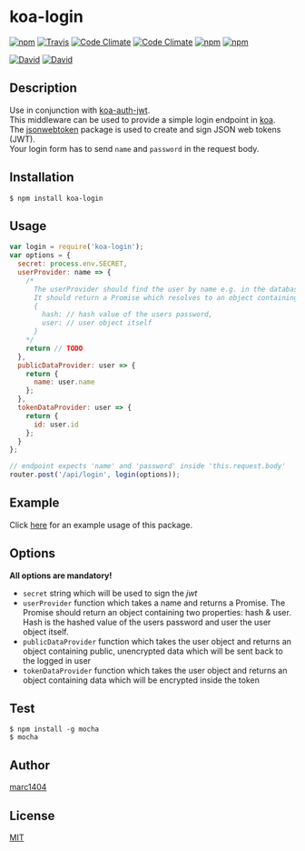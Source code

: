 # koa-login
[![npm](https://img.shields.io/npm/v/koa-login.svg?style=flat-square)](https://www.npmjs.com/package/koa-login)
[![Travis](https://img.shields.io/travis/marc1404/koa-login.svg?style=flat-square)](https://travis-ci.org/marc1404/koa-login)
[![Code Climate](https://img.shields.io/codeclimate/github/marc1404/koa-login.svg?style=flat-square)](https://codeclimate.com/github/marc1404/koa-login)
[![Code Climate](https://img.shields.io/codeclimate/coverage/github/marc1404/koa-login.svg?style=flat-square)](https://codeclimate.com/github/marc1404/koa-login/coverage)
[![npm](https://img.shields.io/npm/l/koa-login.svg?style=flat-square)](https://github.com/marc1404/koa-login/blob/master/LICENSE)
[![npm](https://img.shields.io/npm/dm/koa-login.svg?style=flat-square)](https://www.npmjs.com/package/koa-login)

[![David](https://img.shields.io/david/marc1404/koa-login.svg?style=flat-square)](https://github.com/marc1404/koa-login/blob/master/package.json)
[![David](https://img.shields.io/david/dev/marc1404/koa-login.svg?style=flat-square)](https://github.com/marc1404/koa-login/blob/master/package.json)

## Description
Use in conjunction with [koa-auth-jwt](https://www.npmjs.com/package/koa-auth-jwt).  
This middleware can be used to provide a simple login endpoint in [koa](https://www.npmjs.com/package/koa).  
The [jsonwebtoken](https://www.npmjs.com/package/jsonwebtoken) package is used to create and sign JSON web tokens (JWT).  
Your login form has to send ```name``` and ```password``` in the request body.

## Installation
```
$ npm install koa-login
```

## Usage
```javascript
var login = require('koa-login');
var options = {
  secret: process.env.SECRET,
  userProvider: name => {
    /*
      The userProvider should find the user by name e.g. in the database.
      It should return a Promise which resolves to an object containing two properties:
      {
        hash: // hash value of the users password,
        user: // user object itself
      }
    */
    return // TODO
  },
  publicDataProvider: user => {
    return {
      name: user.name
    };
  },
  tokenDataProvider: user => {
    return {
      id: user.id
    };
  }
};

// endpoint expects 'name' and 'password' inside 'this.request.body'
router.post('/api/login', login(options));
```

## Example
Click [here](https://github.com/marc1404/koa-login/blob/master/examples/usage.js) for an example usage of this package.

## Options
**All options are mandatory!**
- ```secret``` string which will be used to sign the *jwt*
- ```userProvider``` function which takes a name and returns a Promise. The Promise should return an object containing two properties: hash & user. Hash is the hashed value of the users password and user the user object itself.
- ```publicDataProvider``` function which takes the user object and returns an object containing public, unencrypted data which will be sent back to the logged in user
- ```tokenDataProvider``` function which takes the user object and returns an object containing data which will be encrypted inside the token

## Test
```
$ npm install -g mocha  
$ mocha
```

## Author
[marc1404](https://github.com/marc1404)

## License
[MIT](https://github.com/marc1404/koa-login/blob/master/LICENSE)
